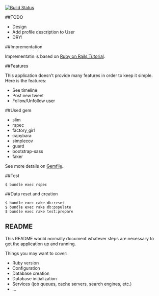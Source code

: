 [![Build Status](https://drone.io/github.com/toshimaru/Rails-4-Twitter-Clone/status.png)](https://drone.io/github.com/toshimaru/Rails-4-Twitter-Clone/latest)

##TODO

* Design
* Add profile description to User
* DRY!

##Imprementation

Imprementatin is based on [Ruby on Rails Tutorial](http://ruby.railstutorial.org/ruby-on-rails-tutorial-book).

##Features

This application doesn't provide many features in order to keep it simple. Here is the features:

* See timeline
* Post new tweet
* Follow/Unfollow user

##Used gem

* slim
* rspec
* factory_girl
* capybara
* simplecov
* guard
* bootstrap-sass
* faker

See more details on [Gemfile](https://github.com/toshimaru/Rails-4-Twitter-Clone/blob/master/Gemfile).

##Test

    $ bundle exec rspec

##Data reset and creation

    $ bundle exec rake db:reset
    $ bundle exec rake db:populate
    $ bundle exec rake test:prepare

## README

This README would normally document whatever steps are necessary to get the
application up and running.

Things you may want to cover:

* Ruby version
* Configuration
* Database creation
* Database initialization
* Services (job queues, cache servers, search engines, etc.)
* ...
